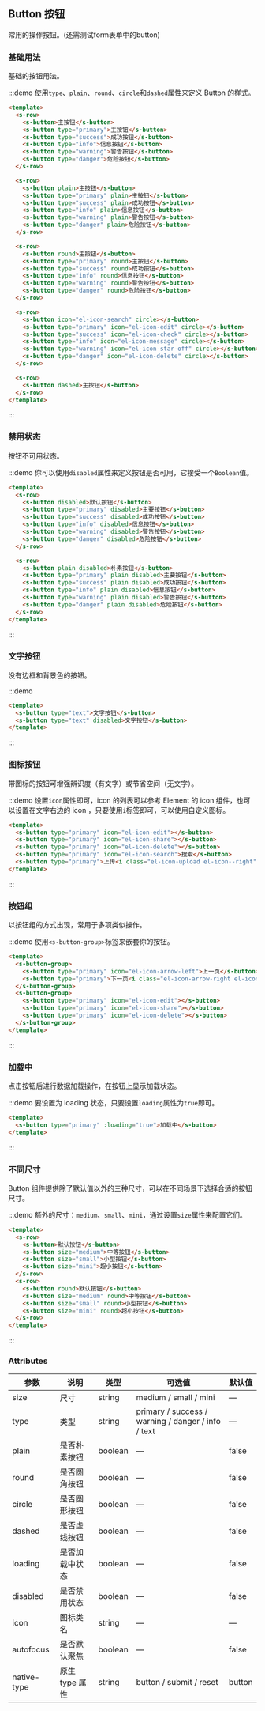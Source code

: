 ## Button 按钮
常用的操作按钮。(还需测试form表单中的button)

### 基础用法

基础的按钮用法。

:::demo 使用`type`、`plain`、`round`、`circle`和`dashed`属性来定义 Button 的样式。

```html
<template>
  <s-row>
    <s-button>主按钮</s-button>
    <s-button type="primary">主按钮</s-button>
    <s-button type="success">成功按钮</s-button>
    <s-button type="info">信息按钮</s-button>
    <s-button type="warning">警告按钮</s-button>
    <s-button type="danger">危险按钮</s-button>
  </s-row>

  <s-row>
    <s-button plain>主按钮</s-button>
    <s-button type="primary" plain>主按钮</s-button>
    <s-button type="success" plain>成功按钮</s-button>
    <s-button type="info" plain>信息按钮</s-button>
    <s-button type="warning" plain>警告按钮</s-button>
    <s-button type="danger" plain>危险按钮</s-button>
  </s-row>

  <s-row>
    <s-button round>主按钮</s-button>
    <s-button type="primary" round>主按钮</s-button>
    <s-button type="success" round>成功按钮</s-button>
    <s-button type="info" round>信息按钮</s-button>
    <s-button type="warning" round>警告按钮</s-button>
    <s-button type="danger" round>危险按钮</s-button>
  </s-row>

  <s-row>
    <s-button icon="el-icon-search" circle></s-button>
    <s-button type="primary" icon="el-icon-edit" circle></s-button>
    <s-button type="success" icon="el-icon-check" circle></s-button>
    <s-button type="info" icon="el-icon-message" circle></s-button>
    <s-button type="warning" icon="el-icon-star-off" circle></s-button>
    <s-button type="danger" icon="el-icon-delete" circle></s-button>
  </s-row>

  <s-row>
    <s-button dashed>主按钮</s-button>
  </s-row>
</template>
```
:::

### 禁用状态

按钮不可用状态。

:::demo 你可以使用`disabled`属性来定义按钮是否可用，它接受一个`Boolean`值。

```html
<template>
  <s-row>
    <s-button disabled>默认按钮</s-button>
    <s-button type="primary" disabled>主要按钮</s-button>
    <s-button type="success" disabled>成功按钮</s-button>
    <s-button type="info" disabled>信息按钮</s-button>
    <s-button type="warning" disabled>警告按钮</s-button>
    <s-button type="danger" disabled>危险按钮</s-button>
  </s-row>

  <s-row>
    <s-button plain disabled>朴素按钮</s-button>
    <s-button type="primary" plain disabled>主要按钮</s-button>
    <s-button type="success" plain disabled>成功按钮</s-button>
    <s-button type="info" plain disabled>信息按钮</s-button>
    <s-button type="warning" plain disabled>警告按钮</s-button>
    <s-button type="danger" plain disabled>危险按钮</s-button>
  </s-row>
</template>
```
:::

### 文字按钮

没有边框和背景色的按钮。

:::demo
```html
<template>
  <s-button type="text">文字按钮</s-button>
  <s-button type="text" disabled>文字按钮</s-button>
</template>
```
:::

### 图标按钮

带图标的按钮可增强辨识度（有文字）或节省空间（无文字）。

:::demo 设置`icon`属性即可，icon 的列表可以参考 Element 的 icon 组件，也可以设置在文字右边的 icon ，只要使用`i`标签即可，可以使用自定义图标。

```html
<template>
  <s-button type="primary" icon="el-icon-edit"></s-button>
  <s-button type="primary" icon="el-icon-share"></s-button>
  <s-button type="primary" icon="el-icon-delete"></s-button>
  <s-button type="primary" icon="el-icon-search">搜索</s-button>
  <s-button type="primary">上传<i class="el-icon-upload el-icon--right"></i></s-button>
</template>
```
:::

### 按钮组

以按钮组的方式出现，常用于多项类似操作。

:::demo 使用`<s-button-group>`标签来嵌套你的按钮。

```html
<template>
  <s-button-group>
    <s-button type="primary" icon="el-icon-arrow-left">上一页</s-button>
    <s-button type="primary">下一页<i class="el-icon-arrow-right el-icon--right"></i></s-button>
  </s-button-group>
  <s-button-group>
    <s-button type="primary" icon="el-icon-edit"></s-button>
    <s-button type="primary" icon="el-icon-share"></s-button>
    <s-button type="primary" icon="el-icon-delete"></s-button>
  </s-button-group>
</template>
```
:::

### 加载中

点击按钮后进行数据加载操作，在按钮上显示加载状态。

:::demo 要设置为 loading 状态，只要设置`loading`属性为`true`即可。

```html
<template>
  <s-button type="primary" :loading="true">加载中</s-button>
</template>
```
:::

### 不同尺寸

Button 组件提供除了默认值以外的三种尺寸，可以在不同场景下选择合适的按钮尺寸。

:::demo 额外的尺寸：`medium`、`small`、`mini`，通过设置`size`属性来配置它们。

```html
<template>
  <s-row>
    <s-button>默认按钮</s-button>
    <s-button size="medium">中等按钮</s-button>
    <s-button size="small">小型按钮</s-button>
    <s-button size="mini">超小按钮</s-button>
  </s-row>
  <s-row>
    <s-button round>默认按钮</s-button>
    <s-button size="medium" round>中等按钮</s-button>
    <s-button size="small" round>小型按钮</s-button>
    <s-button size="mini" round>超小按钮</s-button>
  </s-row>
</template>
```
:::

### Attributes
| 参数      | 说明    | 类型      | 可选值       | 默认值   |
|---------- |-------- |---------- |-------------  |-------- |
| size     | 尺寸   | string  |   medium / small / mini            |    —     |
| type     | 类型   | string    |   primary / success / warning / danger / info / text |     —    |
| plain     | 是否朴素按钮   | boolean    | — | false   |
| round     | 是否圆角按钮   | boolean    | — | false   |
| circle     | 是否圆形按钮   | boolean    | — | false   |
| dashed     | 是否虚线按钮   | boolean    | — | false   |
| loading     | 是否加载中状态   | boolean    | — | false   |
| disabled  | 是否禁用状态    | boolean   | —   | false   |
| icon  | 图标类名 | string   |  —  |  —  |
| autofocus  | 是否默认聚焦 | boolean   |  —  |  false  |
| native-type | 原生 type 属性 | string | button / submit / reset | button |
